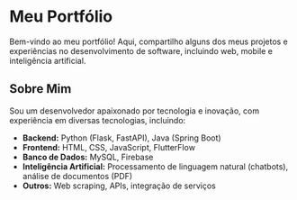 # Meu Portfólio

Bem-vindo ao meu portfólio! Aqui, compartilho alguns dos meus projetos e experiências no desenvolvimento de software, incluindo web, mobile e inteligência artificial.

## Sobre Mim
Sou um desenvolvedor apaixonado por tecnologia e inovação, com experiência em diversas tecnologias, incluindo:
- **Backend:** Python (Flask, FastAPI), Java (Spring Boot)
- **Frontend:** HTML, CSS, JavaScript, FlutterFlow
- **Banco de Dados:** MySQL, Firebase
- **Inteligência Artificial:** Processamento de linguagem natural (chatbots), análise de documentos (PDF)
- **Outros:** Web scraping, APIs, integração de serviços


